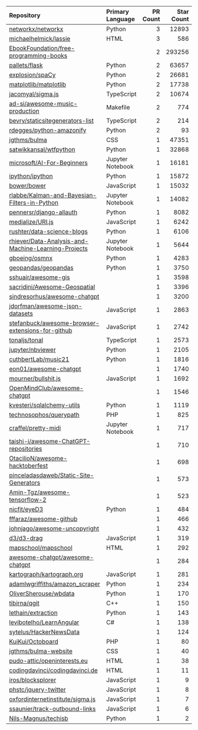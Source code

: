 | Repository | Primary Language | PR Count | Star Count |
| :-- | :-- | --: | --: |
| [networkx/networkx](https://github.com/networkx/networkx) | Python | 3 | 12893 |
| [michaelhelmick/lassie](https://github.com/michaelhelmick/lassie) | HTML | 3 | 586 |
| [EbookFoundation/free-programming-books](https://github.com/EbookFoundation/free-programming-books) |  | 2 | 293256 |
| [pallets/flask](https://github.com/pallets/flask) | Python | 2 | 63657 |
| [explosion/spaCy](https://github.com/explosion/spaCy) | Python | 2 | 26681 |
| [matplotlib/matplotlib](https://github.com/matplotlib/matplotlib) | Python | 2 | 17738 |
| [jacomyal/sigma.js](https://github.com/jacomyal/sigma.js) | TypeScript | 2 | 10674 |
| [ad-si/awesome-music-production](https://github.com/ad-si/awesome-music-production) | Makefile | 2 | 774 |
| [bevry/staticsitegenerators-list](https://github.com/bevry/staticsitegenerators-list) | TypeScript | 2 | 214 |
| [rdegges/python-amazonify](https://github.com/rdegges/python-amazonify) | Python | 2 | 93 |
| [jgthms/bulma](https://github.com/jgthms/bulma) | CSS | 1 | 47351 |
| [satwikkansal/wtfpython](https://github.com/satwikkansal/wtfpython) | Python | 1 | 32868 |
| [microsoft/AI-For-Beginners](https://github.com/microsoft/AI-For-Beginners) | Jupyter Notebook | 1 | 16181 |
| [ipython/ipython](https://github.com/ipython/ipython) | Python | 1 | 15872 |
| [bower/bower](https://github.com/bower/bower) | JavaScript | 1 | 15032 |
| [rlabbe/Kalman-and-Bayesian-Filters-in-Python](https://github.com/rlabbe/Kalman-and-Bayesian-Filters-in-Python) | Jupyter Notebook | 1 | 14082 |
| [pennersr/django-allauth](https://github.com/pennersr/django-allauth) | Python | 1 | 8082 |
| [medialize/URI.js](https://github.com/medialize/URI.js) | JavaScript | 1 | 6242 |
| [rushter/data-science-blogs](https://github.com/rushter/data-science-blogs) | Python | 1 | 6106 |
| [rhiever/Data-Analysis-and-Machine-Learning-Projects](https://github.com/rhiever/Data-Analysis-and-Machine-Learning-Projects) | Jupyter Notebook | 1 | 5644 |
| [gboeing/osmnx](https://github.com/gboeing/osmnx) | Python | 1 | 4283 |
| [geopandas/geopandas](https://github.com/geopandas/geopandas) | Python | 1 | 3750 |
| [sshuair/awesome-gis](https://github.com/sshuair/awesome-gis) |  | 1 | 3598 |
| [sacridini/Awesome-Geospatial](https://github.com/sacridini/Awesome-Geospatial) |  | 1 | 3396 |
| [sindresorhus/awesome-chatgpt](https://github.com/sindresorhus/awesome-chatgpt) |  | 1 | 3200 |
| [jdorfman/awesome-json-datasets](https://github.com/jdorfman/awesome-json-datasets) | JavaScript | 1 | 2863 |
| [stefanbuck/awesome-browser-extensions-for-github](https://github.com/stefanbuck/awesome-browser-extensions-for-github) | JavaScript | 1 | 2742 |
| [tonaljs/tonal](https://github.com/tonaljs/tonal) | TypeScript | 1 | 2573 |
| [jupyter/nbviewer](https://github.com/jupyter/nbviewer) | Python | 1 | 2105 |
| [cuthbertLab/music21](https://github.com/cuthbertLab/music21) | Python | 1 | 1816 |
| [eon01/awesome-chatgpt](https://github.com/eon01/awesome-chatgpt) |  | 1 | 1740 |
| [mourner/bullshit.js](https://github.com/mourner/bullshit.js) | JavaScript | 1 | 1692 |
| [OpenMindClub/awesome-chatgpt](https://github.com/OpenMindClub/awesome-chatgpt) |  | 1 | 1546 |
| [kvesteri/sqlalchemy-utils](https://github.com/kvesteri/sqlalchemy-utils) | Python | 1 | 1119 |
| [technosophos/querypath](https://github.com/technosophos/querypath) | PHP | 1 | 825 |
| [craffel/pretty-midi](https://github.com/craffel/pretty-midi) | Jupyter Notebook | 1 | 717 |
| [taishi-i/awesome-ChatGPT-repositories](https://github.com/taishi-i/awesome-ChatGPT-repositories) |  | 1 | 710 |
| [OtacilioN/awesome-hacktoberfest](https://github.com/OtacilioN/awesome-hacktoberfest) |  | 1 | 698 |
| [pinceladasdaweb/Static-Site-Generators](https://github.com/pinceladasdaweb/Static-Site-Generators) |  | 1 | 573 |
| [Amin-Tgz/awesome-tensorflow-2](https://github.com/Amin-Tgz/awesome-tensorflow-2) |  | 1 | 523 |
| [nicfit/eyeD3](https://github.com/nicfit/eyeD3) | Python | 1 | 484 |
| [fffaraz/awesome-github](https://github.com/fffaraz/awesome-github) |  | 1 | 466 |
| [johnjago/awesome-uncopyright](https://github.com/johnjago/awesome-uncopyright) |  | 1 | 432 |
| [d3/d3-drag](https://github.com/d3/d3-drag) | JavaScript | 1 | 319 |
| [mapschool/mapschool](https://github.com/mapschool/mapschool) | HTML | 1 | 292 |
| [awesome-chatgpt/awesome-chatgpt](https://github.com/awesome-chatgpt/awesome-chatgpt) |  | 1 | 284 |
| [kartograph/kartograph.org](https://github.com/kartograph/kartograph.org) | JavaScript | 1 | 281 |
| [adamlwgriffiths/amazon_scraper](https://github.com/adamlwgriffiths/amazon_scraper) | Python | 1 | 234 |
| [OliverSherouse/wbdata](https://github.com/OliverSherouse/wbdata) | Python | 1 | 170 |
| [tibirna/qgit](https://github.com/tibirna/qgit) | C++ | 1 | 150 |
| [lethain/extraction](https://github.com/lethain/extraction) | Python | 1 | 143 |
| [levibotelho/LearnAngular](https://github.com/levibotelho/LearnAngular) | C# | 1 | 138 |
| [sytelus/HackerNewsData](https://github.com/sytelus/HackerNewsData) |  | 1 | 124 |
| [KuiKui/Octoboard](https://github.com/KuiKui/Octoboard) | PHP | 1 | 80 |
| [jgthms/bulma-website](https://github.com/jgthms/bulma-website) | CSS | 1 | 40 |
| [pudo-attic/openinterests.eu](https://github.com/pudo-attic/openinterests.eu) | HTML | 1 | 38 |
| [codingdavinci/codingdavinci.de](https://github.com/codingdavinci/codingdavinci.de) | HTML | 1 | 11 |
| [iros/blocksplorer](https://github.com/iros/blocksplorer) | JavaScript | 1 | 9 |
| [phstc/jquery-twitter](https://github.com/phstc/jquery-twitter) | JavaScript | 1 | 8 |
| [oxfordinternetinstitute/sigma.js](https://github.com/oxfordinternetinstitute/sigma.js) | JavaScript | 1 | 7 |
| [ssaunier/track-outbound-links](https://github.com/ssaunier/track-outbound-links) | JavaScript | 1 | 6 |
| [Nils-Magnus/techisb](https://github.com/Nils-Magnus/techisb) | Python | 1 | 2 |
